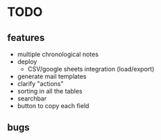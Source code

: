 # TODO
## features
- multiple chronological notes
- deploy
  - CSV/google sheets integration (load/export) 
- generate mail templates
- clarify "actions"
- sorting in all the tables
- searchbar
- button to copy each field

## bugs
